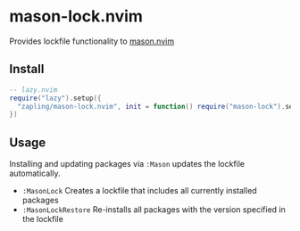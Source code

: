 # mason-lock.nvim

Provides lockfile functionality to [mason.nvim](https://github.com/williamboman/mason.nvim)

## Install

```lua
-- lazy.nvim
require("lazy").setup({
  "zapling/mason-lock.nvim", init = function() require("mason-lock").setup() end},
})
```

## Usage

Installing and updating packages via `:Mason` updates the lockfile automatically.

- `:MasonLock` Creates a lockfile that includes all currently installed packages
- `:MasonLockRestore` Re-installs all packages with the version specified in the lockfile
